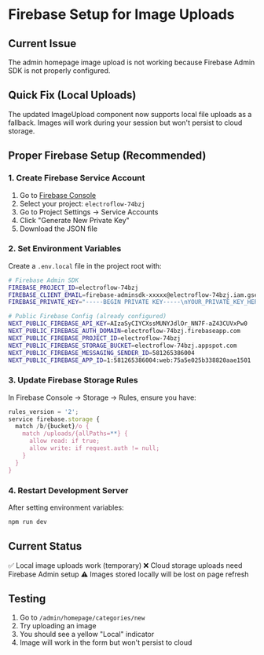 # Firebase Setup for Image Uploads

## Current Issue
The admin homepage image upload is not working because Firebase Admin SDK is not properly configured.

## Quick Fix (Local Uploads)
The updated ImageUpload component now supports local file uploads as a fallback. Images will work during your session but won't persist to cloud storage.

## Proper Firebase Setup (Recommended)

### 1. Create Firebase Service Account
1. Go to [Firebase Console](https://console.firebase.google.com/)
2. Select your project: `electroflow-74bzj`
3. Go to Project Settings → Service Accounts
4. Click "Generate New Private Key"
5. Download the JSON file

### 2. Set Environment Variables
Create a `.env.local` file in the project root with:

```bash
# Firebase Admin SDK
FIREBASE_PROJECT_ID=electroflow-74bzj
FIREBASE_CLIENT_EMAIL=firebase-adminsdk-xxxxx@electroflow-74bzj.iam.gserviceaccount.com
FIREBASE_PRIVATE_KEY="-----BEGIN PRIVATE KEY-----\nYOUR_PRIVATE_KEY_HERE\n-----END PRIVATE KEY-----\n"

# Public Firebase Config (already configured)
NEXT_PUBLIC_FIREBASE_API_KEY=AIzaSyCIYCXssMUNYJdlOr_NN7F-aZ43CUVxPw0
NEXT_PUBLIC_FIREBASE_AUTH_DOMAIN=electroflow-74bzj.firebaseapp.com
NEXT_PUBLIC_FIREBASE_PROJECT_ID=electroflow-74bzj
NEXT_PUBLIC_FIREBASE_STORAGE_BUCKET=electroflow-74bzj.appspot.com
NEXT_PUBLIC_FIREBASE_MESSAGING_SENDER_ID=581265386004
NEXT_PUBLIC_FIREBASE_APP_ID=1:581265386004:web:75a5e025b338820aae1501
```

### 3. Update Firebase Storage Rules
In Firebase Console → Storage → Rules, ensure you have:

```javascript
rules_version = '2';
service firebase.storage {
  match /b/{bucket}/o {
    match /uploads/{allPaths=**} {
      allow read: if true;
      allow write: if request.auth != null;
    }
  }
}
```

### 4. Restart Development Server
After setting environment variables:
```bash
npm run dev
```

## Current Status
✅ Local image uploads work (temporary)
❌ Cloud storage uploads need Firebase Admin setup
⚠️ Images stored locally will be lost on page refresh

## Testing
1. Go to `/admin/homepage/categories/new`
2. Try uploading an image
3. You should see a yellow "Local" indicator
4. Image will work in the form but won't persist to cloud
